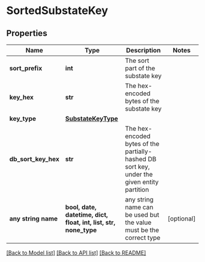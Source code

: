 # SortedSubstateKey


## Properties
Name | Type | Description | Notes
------------ | ------------- | ------------- | -------------
**sort_prefix** | **int** | The sort part of the substate key | 
**key_hex** | **str** | The hex-encoded bytes of the substate key | 
**key_type** | [**SubstateKeyType**](SubstateKeyType.md) |  | 
**db_sort_key_hex** | **str** | The hex-encoded bytes of the partially-hashed DB sort key, under the given entity partition | 
**any string name** | **bool, date, datetime, dict, float, int, list, str, none_type** | any string name can be used but the value must be the correct type | [optional]

[[Back to Model list]](../README.md#documentation-for-models) [[Back to API list]](../README.md#documentation-for-api-endpoints) [[Back to README]](../README.md)


